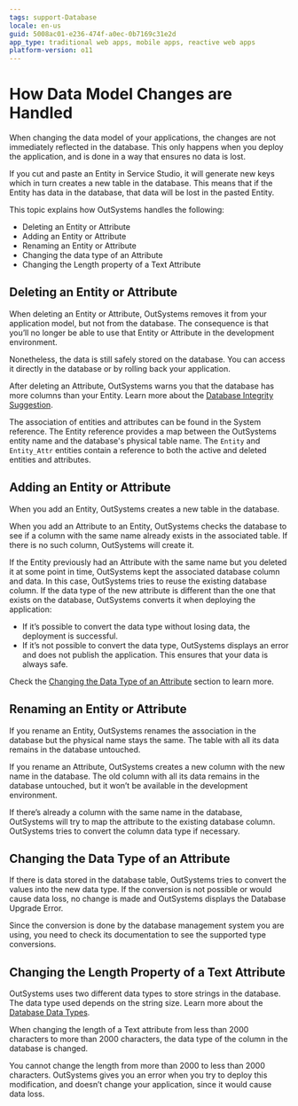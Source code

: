 ```yaml
---
tags: support-Database
locale: en-us
guid: 5008ac01-e236-474f-a0ec-0b7169c31e2d
app_type: traditional web apps, mobile apps, reactive web apps
platform-version: o11
---
```


# How Data Model Changes are Handled

When changing the data model of your applications, the changes are not immediately reflected in the database. This only happens when you deploy the application, and is done in a way that ensures no data is lost.

<div class="info" markdown="1">

If you cut and paste an Entity in Service Studio, it will generate new keys which in turn creates a new table in the database. This means that if the Entity has data in the database, that data will be lost in the pasted Entity.

</div>

This topic explains how OutSystems handles the following:

* Deleting an Entity or Attribute
* Adding an Entity or Attribute
* Renaming an Entity or Attribute
* Changing the data type of an Attribute
* Changing the Length property of a Text Attribute

## Deleting an Entity or Attribute

When deleting an Entity or Attribute, OutSystems removes it from your application model, but not from the database. The consequence is that you’ll no longer be able to use that Entity or Attribute in the development environment.

Nonetheless, the data is still safely stored on the database. You can access it directly in the database or by rolling back your application.

After deleting an Attribute, OutSystems warns you that the database has more columns than your Entity. Learn more about the [Database Integrity Suggestion](<../../errors-and-warnings/warnings/database-integrity-suggestion-warning.md>).

The association of entities and attributes can be found in the System reference. The Entity reference provides a map between the OutSystems entity name and the database's physical table name. The `Entity` and `Entity_Attr` entities contain a reference to both the active and deleted entities and attributes.

## Adding an Entity or Attribute

When you add an Entity, OutSystems creates a new table in the database.

When you add an Attribute to an Entity, OutSystems checks the database to see if a column with the same name already exists in the associated table. If there is no such column, OutSystems will create it.

If the Entity previously had an Attribute with the same name but you deleted it at some point in time, OutSystems kept the associated database column and data. In this case, OutSystems tries to reuse the existing database column. If the data type of the new attribute is different than the one that exists on the database, OutSystems converts it when deploying the application:

* If it’s possible to convert the data type without losing data, the deployment is successful.
* If it’s not possible to convert the data type, OutSystems displays an error and does not publish the application. This ensures that your data is always safe. 

Check the [Changing the Data Type of an Attribute](<#changing-the-data-type-of-an-attribute>) section to learn more.

## Renaming an Entity or Attribute

If you rename an Entity, OutSystems renames the association in the database but the physical name stays the same. The table with all its data remains in the database untouched.

If you rename an Attribute, OutSystems creates a new column with the new name in the database. The old column with all its data remains in the database untouched, but it won’t be available in the development environment.

If there’s already a column with the same name in the database, OutSystems will try to map the attribute to the existing database column. OutSystems tries to convert the column data type if necessary.

## Changing the Data Type of an Attribute

If there is data stored in the database table, OutSystems tries to convert the values into the new data type. If the conversion is not possible or would cause data loss, no change is made and OutSystems displays the Database Upgrade Error.

Since the conversion is done by the database management system you are using, you need to check its documentation to see the supported type conversions.

## Changing the Length Property of a Text Attribute

OutSystems uses two different data types to store strings in the database. The data type used depends on the string size. Learn more about the [Database Data Types](<database-data-types.md>).

When changing the length of a Text attribute from less than 2000 characters to more than 2000 characters, the data type of the column in the database is changed.

You cannot change the length from more than 2000 to less than 2000 characters. OutSystems gives you an error when you try to deploy this modification, and doesn’t change your application, since it would cause data loss.
